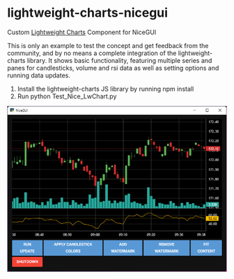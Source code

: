 # lightweight-charts-nicegui
Custom [Lightweight Charts](https://www.tradingview.com/lightweight-charts/) Component for NiceGUI

This is only an example to test the concept and get feedback from the community, and by no means a complete integration of the lightweight-charts library. It shows basic functionality, featuring multiple series and panes for candlesticks, volume and rsi data as well as setting options and running data updates.

1. Install the lightweight-charts JS library by running npm install
2. Run python Test_Nice_LwChart.py

![cover](/screenshot.png)
